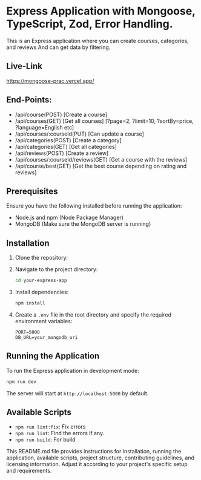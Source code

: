 
# Express Application with Mongoose, TypeScript, Zod, Error Handling.

This is an Express application where you can create courses, categories, and reviews And can get data by filtering.

## Live-Link 

https://mongoose-prac.vercel.app/


## End-Points:

- /api/course(POST) [Create a course]
- /api/courses(GET) [Get all courses] [?page=2, ?limit=10, ?sortBy=price, ?language=English etc]
- /api/courses/:courseId(PUT) [Can update a course]
- /api/categories(POST) [Create a category]
- /api/categories(GET) [Get all categories]
- /api/reviews(POST) [Create a review]
- /api/courses/:courseId/reviews(GET) [Get a course with the reviews]
- /api/course/best(GET) [Get the best course depending on rating and reviews]


## Prerequisites

Ensure you have the following installed before running the application:

- Node.js and npm (Node Package Manager)
- MongoDB (Make sure the MongoDB server is running)

## Installation

1. Clone the repository:

2. Navigate to the project directory:

   ```bash
   cd your-express-app
   ```

3. Install dependencies:

   ```bash
   npm install
   ```

4. Create a `.env` file in the root directory and specify the required environment variables:

   ```env
   PORT=5000
   DB_URL=your_mongodb_uri
   ```

## Running the Application

To run the Express application in development mode:

```bash
npm run dev
```

The server will start at `http://localhost:5000` by default.

## Available Scripts

- `npm run lint:fix`: Fix errors
- `npm run lint`: Find the errors if any.
- `npm run build`: For build


This README.md file provides instructions for installation, running the application, available scripts, project structure, contributing guidelines, and licensing information. Adjust it according to your project's specific setup and requirements.
